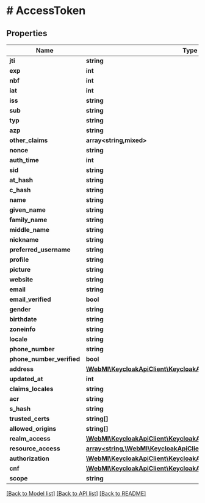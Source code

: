 # # AccessToken

## Properties

Name | Type | Description | Notes
------------ | ------------- | ------------- | -------------
**jti** | **string** |  | [optional]
**exp** | **int** |  | [optional]
**nbf** | **int** |  | [optional]
**iat** | **int** |  | [optional]
**iss** | **string** |  | [optional]
**sub** | **string** |  | [optional]
**typ** | **string** |  | [optional]
**azp** | **string** |  | [optional]
**other_claims** | **array<string,mixed>** |  | [optional]
**nonce** | **string** |  | [optional]
**auth_time** | **int** |  | [optional]
**sid** | **string** |  | [optional]
**at_hash** | **string** |  | [optional]
**c_hash** | **string** |  | [optional]
**name** | **string** |  | [optional]
**given_name** | **string** |  | [optional]
**family_name** | **string** |  | [optional]
**middle_name** | **string** |  | [optional]
**nickname** | **string** |  | [optional]
**preferred_username** | **string** |  | [optional]
**profile** | **string** |  | [optional]
**picture** | **string** |  | [optional]
**website** | **string** |  | [optional]
**email** | **string** |  | [optional]
**email_verified** | **bool** |  | [optional]
**gender** | **string** |  | [optional]
**birthdate** | **string** |  | [optional]
**zoneinfo** | **string** |  | [optional]
**locale** | **string** |  | [optional]
**phone_number** | **string** |  | [optional]
**phone_number_verified** | **bool** |  | [optional]
**address** | [**\WebMI\KeycloakApiClient\KeycloakApi\Model\AddressClaimSet**](AddressClaimSet.md) |  | [optional]
**updated_at** | **int** |  | [optional]
**claims_locales** | **string** |  | [optional]
**acr** | **string** |  | [optional]
**s_hash** | **string** |  | [optional]
**trusted_certs** | **string[]** |  | [optional]
**allowed_origins** | **string[]** |  | [optional]
**realm_access** | [**\WebMI\KeycloakApiClient\KeycloakApi\Model\Access**](Access.md) |  | [optional]
**resource_access** | [**array<string,\WebMI\KeycloakApiClient\KeycloakApi\Model\Access>**](Access.md) |  | [optional]
**authorization** | [**\WebMI\KeycloakApiClient\KeycloakApi\Model\Authorization**](Authorization.md) |  | [optional]
**cnf** | [**\WebMI\KeycloakApiClient\KeycloakApi\Model\Confirmation**](Confirmation.md) |  | [optional]
**scope** | **string** |  | [optional]

[[Back to Model list]](../../README.md#models) [[Back to API list]](../../README.md#endpoints) [[Back to README]](../../README.md)
